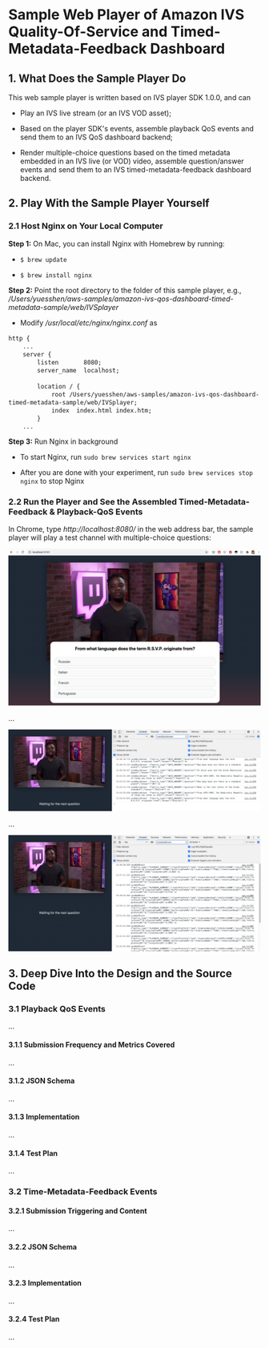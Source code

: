 # Sample Web Player of Amazon IVS Quality-Of-Service and Timed-Metadata-Feedback Dashboard

## 1. What Does the Sample Player Do

This web sample player is written based on IVS player SDK 1.0.0, and can

- Play an IVS live stream (or an IVS VOD asset);

- Based on the player SDK's events, assemble playback QoS events and send them to an IVS QoS dashboard backend;

- Render multiple-choice questions based on the timed metadata embedded in an IVS live (or VOD) video, assemble question/answer events and send them to an IVS timed-metadata-feedback dashboard backend.

## 2. Play With the Sample Player Yourself

### 2.1 Host Nginx on Your Local Computer

**Step 1:** On Mac, you can install Nginx with Homebrew by running:

- ```$ brew update```

- ```$ brew install nginx```

**Step 2:** Point the root directory to the folder of this sample player, e.g., */Users/yuesshen/aws-samples/amazon-ivs-qos-dashboard-timed-metadata-sample/web/IVSplayer*

- Modify */usr/local/etc/nginx/nginx.conf* as

```
http {
    ...
    server {
        listen       8080;
        server_name  localhost;

        location / {
            root /Users/yuesshen/aws-samples/amazon-ivs-qos-dashboard-timed-metadata-sample/web/IVSplayer;
            index  index.html index.htm;
        }
    ...
```

**Step 3:** Run Nginx in background

- To start Nginx, run ```sudo brew services start nginx```

- After you are done with your experiment, run ```sudo brew services stop nginx``` to stop Nginx

### 2.2 Run the Player and See the Assembled Timed-Metadata-Feedback & Playback-QoS Events

In Chrome, type *http://localhost:8080/* in the web address bar, the sample player will play a test channel with multiple-choice questions:

![Screenshot of playing the test channel](./README_images/section2dot2_1.png)

...

![Screenshot of playing the test channel](./README_images/section2dot2_2.png)

...

![Screenshot of playing the test channel](./README_images/section2dot2_3.png)

## 3. Deep Dive Into the Design and the Source Code

### 3.1 Playback QoS Events

...

#### 3.1.1 Submission Frequency and Metrics Covered

...

#### 3.1.2 JSON Schema

...

#### 3.1.3 Implementation

...

#### 3.1.4 Test Plan

...

### 3.2 Time-Metadata-Feedback Events

#### 3.2.1 Submission Triggering and Content

...

#### 3.2.2 JSON Schema

...

#### 3.2.3 Implementation

...

#### 3.2.4 Test Plan

...
